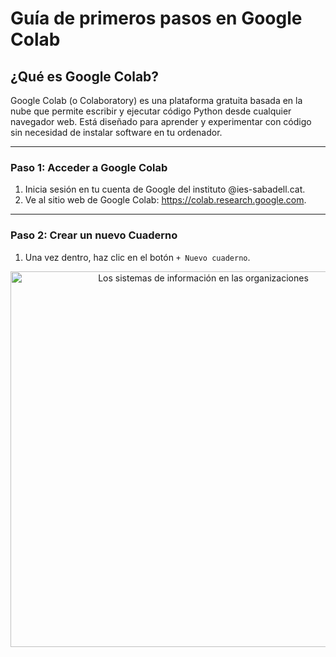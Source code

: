 # Guía de primeros pasos en Google Colab

## ¿Qué es Google Colab?

Google Colab (o Colaboratory) es una plataforma gratuita basada en la nube que permite escribir y ejecutar código Python desde cualquier navegador web. Está diseñado para aprender y experimentar con código sin necesidad de instalar software en tu ordenador.

---
### Paso 1: Acceder a Google Colab

1. Inicia sesión en tu cuenta de Google del instituto @ies-sabadell.cat.
2. Ve al sitio web de Google Colab: https://colab.research.google.com.

---
### Paso 2: Crear un nuevo Cuaderno
1. Una vez dentro, haz clic en el botón ```+ Nuevo cuaderno```.

  <div style="text-align: center;">
    <img src="https://github.com/victordomgs/Teoria-de-sistemas-i-computacion/blob/main/T5-Programacion/images/intro-programacion.png" alt="Los sistemas de información en las organizaciones" width="601" height="auto"/>
  </div>

